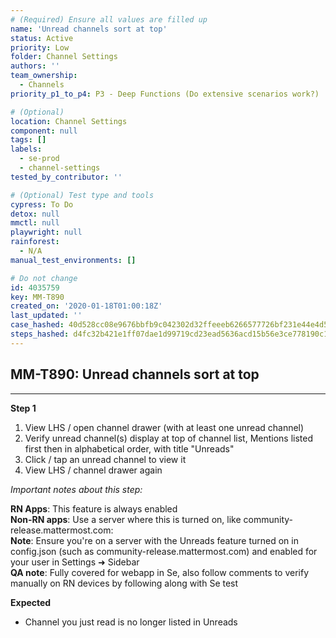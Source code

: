 ```yaml
---
# (Required) Ensure all values are filled up
name: 'Unread channels sort at top'
status: Active
priority: Low
folder: Channel Settings
authors: ''
team_ownership:
  - Channels
priority_p1_to_p4: P3 - Deep Functions (Do extensive scenarios work?)

# (Optional)
location: Channel Settings
component: null
tags: []
labels:
  - se-prod
  - channel-settings
tested_by_contributor: ''

# (Optional) Test type and tools
cypress: To Do
detox: null
mmctl: null
playwright: null
rainforest:
  - N/A
manual_test_environments: []

# Do not change
id: 4035759
key: MM-T890
created_on: '2020-01-18T01:00:18Z'
last_updated: ''
case_hashed: 40d528cc08e9676bbfb9c042302d32ffeeeb6266577726bf231e44e4d5ee8414e158f0bc92c509baff29f4f6fa23f9bc
steps_hashed: d4fc32b421e1ff07dae1d99719cd23ead5636acd15b56e3ce778190c17d911a0a7bcd424aacb6ebcd5739be6357f23ce
---
```


<!-- (Auto-generated) Based on frontmatter's "key" and "name" -->

## MM-T890: Unread channels sort at top

---

**Step 1**

1. View LHS / open channel drawer (with at least one unread channel)
2. Verify unread channel(s) display at top of channel list, Mentions listed first then in alphabetical order, with title "Unreads"
3. Click / tap an unread channel to view it
4. View LHS / channel drawer again

_Important notes about this step:_

**RN Apps**: This feature is always enabled\
**Non-RN apps**: Use a server where this is turned on, like community-release.mattermost.com:\
**Note**: Ensure you're on a server with the Unreads feature turned on in config.json (such as community-release.mattermost.com) and enabled for your user in Settings ➜ Sidebar\
**QA note**: Fully covered for webapp in Se, also follow comments to verify manually on RN devices by following along with Se test

**Expected**

- Channel you just read is no longer listed in Unreads
